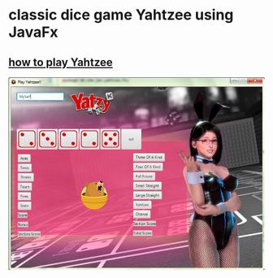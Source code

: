 
# classic dice game Yahtzee using JavaFx
## [how to play Yahtzee](https://en.wikipedia.org/wiki/Yahtzee)
![screenshot](screenshot.JPG)
